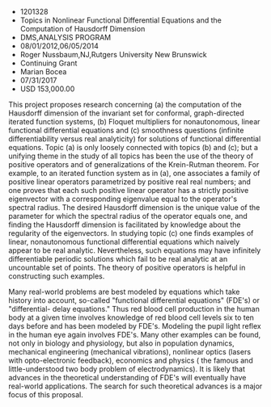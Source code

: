 
* 1201328
* Topics in Nonlinear Functional Differential Equations and the Computation of Hausdorff Dimension
* DMS,ANALYSIS PROGRAM
* 08/01/2012,06/05/2014
* Roger Nussbaum,NJ,Rutgers University New Brunswick
* Continuing Grant
* Marian Bocea
* 07/31/2017
* USD 153,000.00

This project proposes research concerning (a) the computation of the Hausdorff
dimension of the invariant set for conformal, graph-directed iterated function
systems, (b) Floquet multipliers for nonautonomous, linear functional
differential equations and (c) smoothness questions (infinite differentiability
versus real analyticity) for solutions of functional differential equations.
Topic (a) is only loosely connected with topics (b) and (c); but a unifying
theme in the study of all topics has been the use of the theory of positive
operators and of generalizations of the Krein-Rutman theorem. For example, to an
iterated function system as in (a), one associates a family of positive linear
operators parametrized by positive real real numbers; and one proves that each
such positive linear operator has a strictly positive eigenvector with a
corresponding eigenvalue equal to the operator's spectral radius. The desired
Hausdorff dimension is the unique value of the parameter for which the spectral
radius of the operator equals one, and finding the Hausdorff dimension is
facilitated by knowledge about the regularity of the eigenvectors. In studying
topic (c) one finds examples of linear, nonautonomous functional differential
equations which naively appear to be real analytic. Nevertheless, such equations
may have infinitely differentiable periodic solutions which fail to be real
analytic at an uncountable set of points. The theory of positive operators is
helpful in constructing such examples.

Many real-world problems are best modeled by equations which take history into
account, so-called "functional differential equations" (FDE's) or "differential-
delay equations." Thus red blood cell production in the human body at a given
time involves knowledge of red blood cell levels six to ten days before and has
been modeled by FDE's. Modeling the pupil light reflex in the human eye again
involves FDE's. Many other examples can be found, not only in biology and
physiology, but also in population dynamics, mechanical engineering (mechanical
vibrations), nonlinear optics (lasers with opto-electronic feedback), economics
and physics ( the famous and little-understood two body problem of
electrodynamics). It is likely that advances in the theoretical understanding of
FDE's will eventually have real-world applications. The search for such
theoretical advances is a major focus of this proposal.
